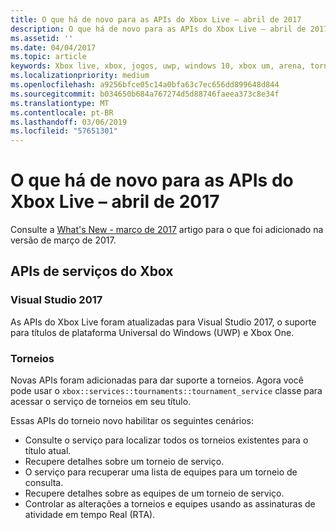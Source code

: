 ```yaml
---
title: O que há de novo para as APIs do Xbox Live – abril de 2017
description: O que há de novo para as APIs do Xbox Live – abril de 2017
ms.assetid: ''
ms.date: 04/04/2017
ms.topic: article
keywords: Xbox live, xbox, jogos, uwp, windows 10, xbox um, arena, torneios
ms.localizationpriority: medium
ms.openlocfilehash: a9256bfce05c14a0bfa63c7ec656dd899648d844
ms.sourcegitcommit: b034650b684a767274d5d88746faeea373c8e34f
ms.translationtype: MT
ms.contentlocale: pt-BR
ms.lasthandoff: 03/06/2019
ms.locfileid: "57651301"
---
```

# <a name="whats-new-for-the-xbox-live-apis---april-2017"></a>O que há de novo para as APIs do Xbox Live – abril de 2017

Consulte a [What's New - março de 2017](1703-whats-new.md) artigo para o que foi adicionado na versão de março de 2017.

## <a name="xbox-services-apis"></a>APIs de serviços do Xbox

### <a name="visual-studio-2017"></a>Visual Studio 2017

As APIs do Xbox Live foram atualizadas para Visual Studio 2017, o suporte para títulos de plataforma Universal do Windows (UWP) e Xbox One.

### <a name="tournaments"></a>Torneios

Novas APIs foram adicionadas para dar suporte a torneios. Agora você pode usar o `xbox::services::tournaments::tournament_service` classe para acessar o serviço de torneios em seu título.

Essas APIs do torneio novo habilitar os seguintes cenários:

* Consulte o serviço para localizar todos os torneios existentes para o título atual.
* Recupere detalhes sobre um torneio de serviço.
* O serviço para recuperar uma lista de equipes para um torneio de consulta.
* Recupere detalhes sobre as equipes de um torneio de serviço.
* Controlar as alterações a torneios e equipes usando as assinaturas de atividade em tempo Real (RTA).
